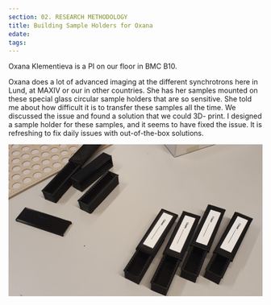 ```yaml
---
section: 02. RESEARCH METHODOLOGY
title: Building Sample Holders for Oxana
edate: 
tags:
---
```


Oxana Klementieva is a PI on our floor in BMC B10.

Oxana does a lot of advanced imaging at the different synchrotrons here in Lund, at MAXIV or our in other countries. She has her samples mounted on these special glass circular sample holders that are so sensitive. She told me about how difficult it is to transfer these samples all the time. We discussed the issue and found a solution that we could 3D- print. I designed a sample holder for these samples, and it seems to have fixed the issue. It is refreshing to fix daily issues with out-of-the-box solutions.

![](/assets/img/holders.PNG.png)
